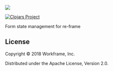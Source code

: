 ![](https://raw.githubusercontent.com/workframers/duff/master/resources/duff-logo.png)

[![Clojars Project](https://img.shields.io/clojars/v/com.workframe/duff.svg)](https://clojars.org/com.workframe/duff)

Form state management for re-frame

## License

Copyright © 2018 Workframe, Inc.

Distributed under the Apache License, Version 2.0.
